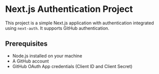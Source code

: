# Next.js Authentication Project

This project is a simple Next.js application with authentication integrated using `next-auth`. It supports GitHub authentication.

## Prerequisites

- Node.js installed on your machine
- A GitHub account
- GitHub OAuth App credentials (Client ID and Client Secret)
